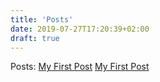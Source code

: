 ```yaml
---
title: 'Posts'
date: 2019-07-27T17:20:39+02:00
draft: true
---
```


Posts:
[My First Post](my-first-post)
[My First Post](my-second-post)
